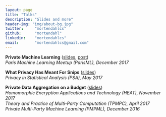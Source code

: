 ```yaml
---
layout: page
title: "Talks"
description: "Slides and more"
header-img: "img/about-bg.jpg"
twitter:     "mortendahlcs"
github:      "mortendahl"
linkedin:    "mortendahlcs"
email:       "mortendahlcs@gmail.com"
---
```


<strong>Private Machine Learning</strong> ([slides](https://github.com/mortendahl/talks/raw/master/ParisML17.pdf), [post](/2017/09/19/private-image-analysis-with-mpc/))
<br/><em>Paris Machine Learning Meetup (ParisML), December 2017</em>

<strong>What Privacy Has Meant For Snips</strong> ([slides](https://github.com/mortendahl/talks/raw/master/PSA17-slides.pdf))
<br/><em>Privacy in Statistical Analysis (PSA), May 2017</em>

<strong>Private Data Aggregation on a Budget</strong> ([slides](https://github.com/mortendahl/talks/raw/master/HEAT17-slides.pdf))
<br/><em>Homomorphic Encryption
Applications and Technology (HEAT), November 2017</em>
<br/><em>Theory and Practice of Multi-Party Computation (TPMPC), April 2017</em>
<br/><em>Private Multi-Party Machine Learning (PMPML), December 2016</em>

<!--

<strong>Universally Composable Symbolic Analysis for Two-Party Protocols based on Homomorphic Encryption</strong>
<br/><em>EUROCRYPT, 2014</em>

<strong>On Secure Two-Party Integer Division</strong>
<br/><em>Financial Cryptography and Data Security (FC), 2012</em>

<strong>Formal Analysis of Privacy for Anonymous Location Based Services</strong>
<br/><em>Theory of Security and Applications (TOSCA), 2011</em>

<strong>Formal Analysis of Privacy for Vehicular Mix-Zones</strong>
<br/><em>European Symposium on Research in Computer Security 2010 (ESORICS’10)</em>
<br/><em>Embedded Security in Cars 2010 (ESCAR’10)</em>
<br/><em>Formal Methods and Cryptography 2010 (CryptoForma’10)</em>
<br/><em>Workshop on Foundations of Security and Privacy 2010 (FCS-PrivMod’10)</em>

<strong>Don’t Let The Opponents Grind You Down</strong>
<br/><em>Workshop on Foundations of Security and Privacy 2010 (FCS-PrivMod’10)</em>

<strong>Type Inference for a Correspondence Certifying Type System</strong>
<br/><em>Nordic Workshop on Programming Theory 2008 (NWPT’08)</em>

<strong>Resource Bound Analysis for Database Queries</strong>
<br/><em>Programming Languages and Analysis for Security 2008 (PLAS’08)</em>

-->
